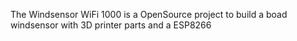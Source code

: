 The Windsensor WiFi 1000 is a OpenSource project to build a boad windsensor with 3D printer parts and a ESP8266